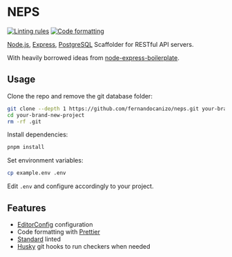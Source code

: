 # NEPS

[![Linting rules](https://img.shields.io/badge/standard-rules-brightgreen)](https://standardjs.com)
[![Code formatting](https://img.shields.io/badge/prettier-formatted-ff69b4)](https://github.com/prettier/prettier)

[Node.js](https://nodejs.org/), [Express](https://expressjs.com/), [PostgreSQL](https://www.postgresql.org/) Scaffolder for RESTful API servers.

With heavily borrowed ideas from [node-express-boilerplate](https://github.com/hagopj13/node-express-boilerplate).

## Usage

Clone the repo and remove the git database folder:

```bash
git clone --depth 1 https://github.com/fernandocanizo/neps.git your-brand-new-project
cd your-brand-new-project
rm -rf .git
```

Install dependencies:

```bash
pnpm install
```

Set environment variables:

```bash
cp example.env .env
```

Edit `.env` and configure accordingly to your project.

## Features

- [EditorConfig](http://editorconfig.org/) configuration
- Code formatting with [Prettier](https://github.com/prettier/prettier)
- [Standard](https://standardjs.com/) linted
- [Husky](https://github.com/typicode/husky) git hooks to run checkers when
  needed
